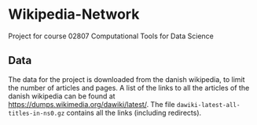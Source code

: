 # Wikipedia-Network

Project for course 02807 Computational Tools for Data Science

## Data

The data for the project is downloaded from the danish wikipedia, to limit the number of articles and pages.
A list of the links to all the articles of the danish wikipedia can be found at https://dumps.wikimedia.org/dawiki/latest/.
The file `dawiki-latest-all-titles-in-ns0.gz` contains all the links (including redirects).